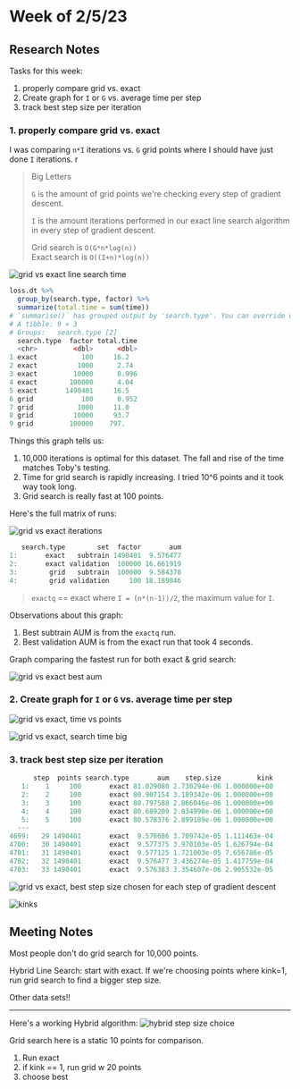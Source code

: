 # Week of 2/5/23

## Research Notes

Tasks for this week:

1. properly compare grid vs. exact
2. Create graph for `I` or `G` vs. average time per step
3. track best step size per iteration

### 1. properly compare grid vs. exact

I was comparing `n*I` iterations vs. `G` grid points where I should have just done `I` iterations.
r
> Big Letters
>
> `G` is the amount of grid points we're checking every step of gradient descent.
>
> `I` is the amount iterations performed in our exact line search algorithm in every step of gradient descent.
>
> Grid search is `O(G*n*log(n))`\
> Exact search is `O((I+n)*log(n))`

![grid vs exact line search time](../img/grid.vs.exact.line.search.time.png)

```r
loss.dt %>%
  group_by(search.type, factor) %>%
  summarize(total.time = sum(time))
# `summarise()` has grouped output by 'search.type'. You can override using the `.groups` argument.
# A tibble: 9 × 3
# Groups:   search.type [2]
  search.type  factor total.time
  <chr>         <dbl>      <dbl>
1 exact           100     16.2  
2 exact          1000      2.74 
3 exact         10000      0.996
4 exact        100000      4.04 
5 exact       1490401     16.5  
6 grid            100      0.952
7 grid           1000     11.0  
8 grid          10000     93.7  
9 grid         100000    797.  
```

Things this graph tells us:

1. 10,000 iterations is optimal for this dataset. The fall and rise of the time matches Toby's testing.
2. Time for grid search is rapidly increasing. I tried 10^6 points and it took way took long.
3. Grid search is really fast at 100 points.

Here's the full matrix of runs:

![grid vs exact iterations](../img/grid.vs.exact.line.search.iterations.png)

```r
   search.type        set  factor       aum
1:       exact   subtrain 1490401  9.576477
2:       exact validation  100000 16.661919
3:        grid   subtrain  100000  9.584378
4:        grid validation     100 18.189046
```

> `exactq` == exact where `I = (n*(n-1))/2`, the maximum value
> for `I`.

Observations about this graph:

1. Best subtrain AUM is from the `exactq` run.
2. Best validation AUM is from the exact run that took 4 seconds.

Graph comparing the fastest run for both exact & grid search:

![grid vs exact best aum](../img/grid.vs.exact.best.aum.png)

### 2. Create graph for `I` or `G` vs. average time per step

![grid vs exact, time vs points](../img/grid.vs.exact.time.vs.points.png)

![grid vs exact, search time big](../img/grid.vs.exact.search.time.large.png)

### 3. track best step size per iteration

```r
      step  points search.type       aum    step.size         kink
   1:    1     100       exact 81.029080 2.730294e-06 1.000000e+00
   2:    2     100       exact 80.907154 3.189342e-06 1.000000e+00
   3:    3     100       exact 80.797588 2.866046e-06 1.000000e+00
   4:    4     100       exact 80.689209 2.834990e-06 1.000000e+00
   5:    5     100       exact 80.578376 2.899189e-06 1.000000e+00
  ---                                                             
4699:   29 1490401       exact  9.578686 3.709742e-05 1.111463e-04
4700:   30 1490401       exact  9.577375 3.970103e-05 1.626794e-04
4701:   31 1490401       exact  9.577125 1.721003e-05 7.656786e-05
4702:   32 1490401       exact  9.576477 3.436274e-05 1.417759e-04
4703:   33 1490401       exact  9.576383 3.354607e-06 2.905532e-05
```

![grid vs exact, best step size chosen for each step of gradient descent](../img/grid.vs.exact.best.step.size.png)

![kinks](../img/grid.vs.exact.best.step.size.kink.png)

## Meeting Notes

Most people don't do grid search for 10,000 points.

Hybrid Line Search: start with exact. If we're choosing points where kink=1, run grid search to find a bigger step size.

Other data sets!!

---

Here's a working Hybrid algorithm:
![hybrid step size choice](../img/hybrid.step.size.choice.png)

Grid search here is a static 10 points for comparison.

1. Run exact
2. if kink == 1, run grid w 20 points
3. choose best
